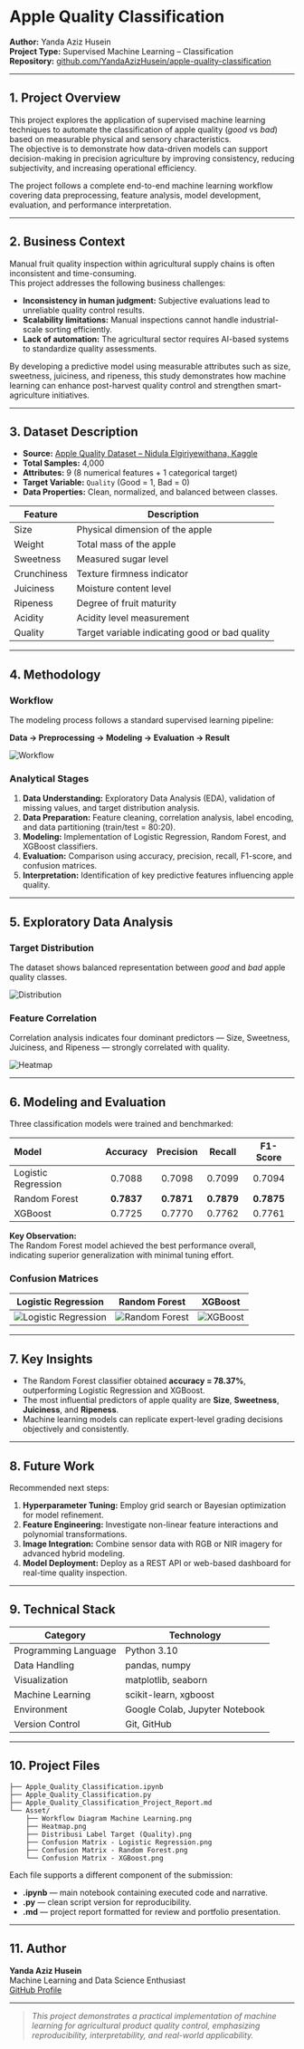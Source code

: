 # Apple Quality Classification  
**Author:** Yanda Aziz Husein  
**Project Type:** Supervised Machine Learning – Classification  
**Repository:** [github.com/YandaAzizHusein/apple-quality-classification](https://github.com/YandaAzizHusein/apple-quality-classification)

---

## 1. Project Overview  

This project explores the application of supervised machine learning techniques to automate the classification of apple quality (*good* vs *bad*) based on measurable physical and sensory characteristics.  
The objective is to demonstrate how data-driven models can support decision-making in precision agriculture by improving consistency, reducing subjectivity, and increasing operational efficiency.

The project follows a complete end-to-end machine learning workflow covering data preprocessing, feature analysis, model development, evaluation, and performance interpretation.

---

## 2. Business Context  

Manual fruit quality inspection within agricultural supply chains is often inconsistent and time-consuming.  
This project addresses the following business challenges:

- **Inconsistency in human judgment:** Subjective evaluations lead to unreliable quality control results.  
- **Scalability limitations:** Manual inspections cannot handle industrial-scale sorting efficiently.  
- **Lack of automation:** The agricultural sector requires AI-based systems to standardize quality assessments.

By developing a predictive model using measurable attributes such as size, sweetness, juiciness, and ripeness, this study demonstrates how machine learning can enhance post-harvest quality control and strengthen smart-agriculture initiatives.

---

## 3. Dataset Description  

- **Source:** [Apple Quality Dataset – Nidula Elgiriyewithana, Kaggle](https://www.kaggle.com/datasets/nelgiriyewithana/apple-quality)  
- **Total Samples:** 4,000  
- **Attributes:** 9 (8 numerical features + 1 categorical target)  
- **Target Variable:** `Quality` (Good = 1, Bad = 0)  
- **Data Properties:** Clean, normalized, and balanced between classes.

| Feature | Description |
|----------|-------------|
| Size | Physical dimension of the apple |
| Weight | Total mass of the apple |
| Sweetness | Measured sugar level |
| Crunchiness | Texture firmness indicator |
| Juiciness | Moisture content level |
| Ripeness | Degree of fruit maturity |
| Acidity | Acidity level measurement |
| Quality | Target variable indicating good or bad quality |

---

## 4. Methodology  

### Workflow  
The modeling process follows a standard supervised learning pipeline:

**Data → Preprocessing → Modeling → Evaluation → Result**

![Workflow](Asset/Workflow%20Diagram%20Machine%20Learning.png)

### Analytical Stages  

1. **Data Understanding:** Exploratory Data Analysis (EDA), validation of missing values, and target distribution analysis.  
2. **Data Preparation:** Feature cleaning, correlation analysis, label encoding, and data partitioning (train/test = 80:20).  
3. **Modeling:** Implementation of Logistic Regression, Random Forest, and XGBoost classifiers.  
4. **Evaluation:** Comparison using accuracy, precision, recall, F1-score, and confusion matrices.  
5. **Interpretation:** Identification of key predictive features influencing apple quality.

---

## 5. Exploratory Data Analysis  

### Target Distribution  
The dataset shows balanced representation between *good* and *bad* apple quality classes.  

![Distribution](Asset/Distribusi%20Label%20Target%20(Quality).png)

### Feature Correlation  
Correlation analysis indicates four dominant predictors — Size, Sweetness, Juiciness, and Ripeness — strongly correlated with quality.  

![Heatmap](Asset/Heatmap.png)

---

## 6. Modeling and Evaluation  

Three classification models were trained and benchmarked:

| Model | Accuracy | Precision | Recall | F1-Score |
|:------|:---------:|:----------:|:--------:|:----------:|
| Logistic Regression | 0.7088 | 0.7098 | 0.7099 | 0.7094 |
| Random Forest | **0.7837** | **0.7871** | **0.7879** | **0.7875** |
| XGBoost | 0.7725 | 0.7770 | 0.7762 | 0.7761 |

**Key Observation:**  
The Random Forest model achieved the best performance overall, indicating superior generalization with minimal tuning effort.

### Confusion Matrices  

| Logistic Regression | Random Forest | XGBoost |
|:-------------------:|:--------------:|:--------:|
| ![Logistic Regression](Asset/Confusion%20Matrix%20-%20Logistic%20Regression.png) | ![Random Forest](Asset/Confusion%20Matrix%20-%20Random%20Forest.png) | ![XGBoost](Asset/Confusion%20Matrix%20-%20XGBoost.png) |

---

## 7. Key Insights  

- The Random Forest classifier obtained **accuracy = 78.37%**, outperforming Logistic Regression and XGBoost.  
- The most influential predictors of apple quality are **Size**, **Sweetness**, **Juiciness**, and **Ripeness**.  
- Machine learning models can replicate expert-level grading decisions objectively and consistently.

---

## 8. Future Work  

Recommended next steps:

1. **Hyperparameter Tuning:** Employ grid search or Bayesian optimization for model refinement.  
2. **Feature Engineering:** Investigate non-linear feature interactions and polynomial transformations.  
3. **Image Integration:** Combine sensor data with RGB or NIR imagery for advanced hybrid modeling.  
4. **Model Deployment:** Deploy as a REST API or web-based dashboard for real-time quality inspection.

---

## 9. Technical Stack  

| Category | Technology |
|-----------|-------------|
| Programming Language | Python 3.10 |
| Data Handling | pandas, numpy |
| Visualization | matplotlib, seaborn |
| Machine Learning | scikit-learn, xgboost |
| Environment | Google Colab, Jupyter Notebook |
| Version Control | Git, GitHub |

---

## 10. Project Files  

```
├── Apple_Quality_Classification.ipynb
├── Apple_Quality_Classification.py
├── Apple_Quality_Classification_Project_Report.md
└── Asset/
    ├── Workflow Diagram Machine Learning.png
    ├── Heatmap.png
    ├── Distribusi Label Target (Quality).png
    ├── Confusion Matrix - Logistic Regression.png
    ├── Confusion Matrix - Random Forest.png
    └── Confusion Matrix - XGBoost.png
```

Each file supports a different component of the submission:
- **.ipynb** — main notebook containing executed code and narrative.  
- **.py** — clean script version for reproducibility.  
- **.md** — project report formatted for review and portfolio presentation.  

---

## 11. Author  

**Yanda Aziz Husein**  
Machine Learning and Data Science Enthusiast  
[GitHub Profile](https://github.com/YandaAzizHusein)  

---

> *This project demonstrates a practical implementation of machine learning for agricultural product quality control, emphasizing reproducibility, interpretability, and real-world applicability.*
